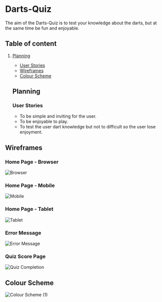 # Darts-Quiz

The aim of the Darts-Quiz is to test your knowledge about the darts, but at the same time be fun and enjoyable. 

## Table of content

1. [Planning](#Planning)
   * [User Stories](#UserStories)
   * [Wireframes](#Wireframes)
   * [Colour Scheme](#ColourScheme)




   ## Planning

   ### User Stories

      * To be simple and inviting for the user.
      * To be enjoyable to play.
      * To test the user dart knowledge but not to difficult so the user lose enjoyment.


## Wireframes

### Home Page - Browser

![Browser](https://github.com/user-attachments/assets/a2e82908-e2d0-4667-bbb0-190d34966b15)

### Home Page - Mobile

![Mobile](https://github.com/user-attachments/assets/34827350-4f5c-43bd-a981-cf5226facee1)

### Home Page - Tablet

![Tablet](https://github.com/user-attachments/assets/4d80089a-207c-4db7-a3ff-1f95a438db60)

### Error Message

![Error Message](https://github.com/user-attachments/assets/0765437b-b465-4dbc-be91-32ecbe05d892)

### Quiz Score Page

![Quiz Completion](https://github.com/user-attachments/assets/f385d836-d280-40e3-a3af-49c1ac4e5011)


## Colour Scheme

![Colour Scheme (1)](https://github.com/user-attachments/assets/cd1dc397-8f25-4ebd-94d6-951f465df956)





